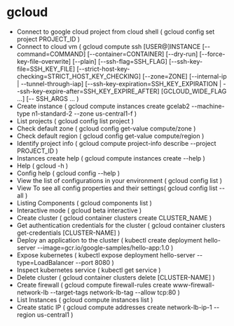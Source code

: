 # gcloud

- Connect to google cloud project from cloud shell ( gcloud config set project PROJECT_ID ) 
- Connect to cloud vm ( gcloud compute ssh [USER@]INSTANCE [--command=COMMAND] [--container=CONTAINER] [--dry-run] [--force-key-file-overwrite] [--plain] [--ssh-flag=SSH_FLAG] [--ssh-key-file=SSH_KEY_FILE] [--strict-host-key-checking=STRICT_HOST_KEY_CHECKING] [--zone=ZONE] [--internal-ip     | --tunnel-through-iap] [--ssh-key-expiration=SSH_KEY_EXPIRATION     | --ssh-key-expire-after=SSH_KEY_EXPIRE_AFTER] [GCLOUD_WIDE_FLAG …] [-- SSH_ARGS … )
- Create instance ( gcloud compute instances create gcelab2 --machine-type n1-standard-2 --zone us-central1-f )
- List projects ( gcloud config list project ) 
- Check default zone ( gcloud config get-value compute/zone )
- Check default region ( gcloud config get-value compute/region )
- Identify project info ( gcloud compute project-info describe --project PROJECT_ID )
- Instances create help ( gcloud compute instances create --help )
- Help ( gcloud -h )
- Config help ( gcloud config --help )
- View the list of configurations in your environment ( gcloud config list )
- View To see all config properties and their settings( gcloud config list --all )
- Listing Components ( gcloud components list )
- Interactive mode ( gcloud beta interactive )
- Create cluster ( gcloud container clusters create CLUSTER_NAME )
- Get authentication credentials for the cluster ( gcloud container clusters get-credentials [CLUSTER-NAME] )
- Deploy an application to the cluster ( kubectl create deployment hello-server --image=gcr.io/google-samples/hello-app:1.0 )
- Expose kubernetes ( kubectl expose deployment hello-server --type=LoadBalancer --port 8080 )
- Inspect kubernetes service ( kubectl get service )
- Delete cluster ( gcloud container clusters delete [CLUSTER-NAME] )
- Create firewall ( gcloud compute firewall-rules create www-firewall-network-lb --target-tags network-lb-tag --allow tcp:80 )
- List Instances ( gcloud compute instances list )
- Create static IP ( gcloud compute addresses create network-lb-ip-1 --region us-central1 )
   
